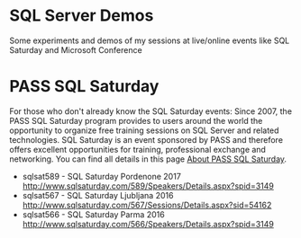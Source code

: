 # SQL Server Demos

Some experiments and demos of my sessions at live/online events like SQL Saturday and Microsoft Conference

PASS SQL Saturday
=================

For those who don't already know the SQL Saturday events: Since 2007, the PASS SQL Saturday program provides to users around the world the opportunity to organize free training sessions on SQL Server and related technologies. SQL Saturday is an event sponsored by PASS and therefore offers excellent opportunities for training, professional exchange and networking. You can find all details in this page [About PASS SQL Saturday](http://www.sqlsaturday.com/about.aspx).

- sqlsat589 - SQL Saturday Pordenone 2017 http://www.sqlsaturday.com/589/Speakers/Details.aspx?spid=3149 
- sqlsat567 - SQL Saturday Ljubljana 2016 http://www.sqlsaturday.com/567/Sessions/Details.aspx?sid=54162 
- sqlsat566 - SQL Saturday Parma 2016 http://www.sqlsaturday.com/566/Speakers/Details.aspx?spid=3149 
